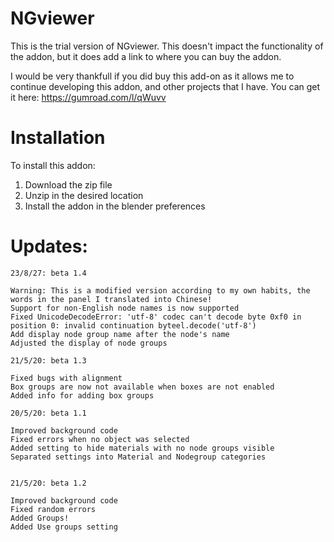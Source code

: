 # NGviewer

This is the trial version of NGviewer. This doesn't impact the functionality of the addon, but it does add a link to where you can buy the addon.

I would be very thankfull if you did buy this add-on as it allows me to continue developing this addon, and other projects that I have.
You can get it here: https://gumroad.com/l/qWuvv

# Installation

To install this addon:

1. Download the zip file
2. Unzip in the desired location
3. Install the addon in the blender preferences

# Updates:
    23/8/27: beta 1.4

    Warning: This is a modified version according to my own habits, the words in the panel I translated into Chinese!
    Support for non-English node names is now supported
    Fixed UnicodeDecodeError: 'utf-8' codec can't decode byte 0xf0 in position 0: invalid continuation byteel.decode('utf-8')
    Add display node group name after the node's name
    Adjusted the display of node groups
    
    21/5/20: beta 1.3
    
    Fixed bugs with alignment
    Box groups are now not available when boxes are not enabled
    Added info for adding box groups

    20/5/20: beta 1.1
    
    Improved background code
    Fixed errors when no object was selected
    Added setting to hide materials with no node groups visible
    Separated settings into Material and Nodegroup categories


    21/5/20: beta 1.2

    Improved background code
    Fixed random errors
    Added Groups!
    Added Use groups setting
